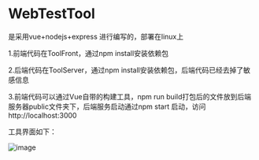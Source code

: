 # WebTestTool
是采用vue+nodejs+express 进行编写的，部署在linux上

1.前端代码在ToolFront，通过npm install安装依赖包

2.后端代码在ToolServer，通过npm install安装依赖包，后端代码已经去掉了敏感信息

3.前端代码可以通过Vue自带的构建工具，npm run build打包后的文件放到后端服务器public文件夹下，后端服务启动通过npm start 启动，访问http://localhost:3000

工具界面如下：

![image](https://user-images.githubusercontent.com/21330243/141731254-5fbbb8c1-d384-45e3-85a1-0958025e7f36.png)

